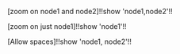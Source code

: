 [zoom on node1 and node2]!!show 'node1,node2'!!

[zoom on just node1]!!show 'node1'!!

[Allow spaces]!!show 'node1, node2'!!
